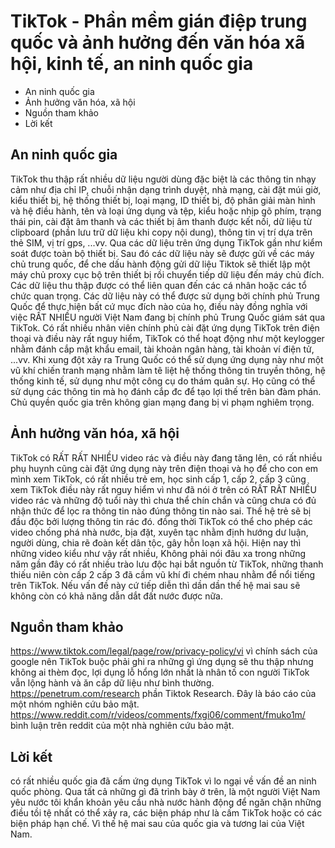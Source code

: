 # TikTok - Phần mềm gián điệp trung quốc và ảnh hưởng đến văn hóa xã hội, kinh tế, an ninh quốc gia
- An ninh quốc gia
- Ảnh hưởng văn hóa, xã hội
- Nguồn tham khảo
- Lời kết

## An ninh quốc gia
TikTok thu thập rất nhiều dữ liệu người dùng đặc biệt là các thông tin nhạy cảm như địa chỉ IP, chuỗi nhận dạng trình duyệt, nhà mạng, cài đặt múi giờ, kiểu thiết bị, hệ thống thiết bị, loại mạng, ID thiết bị, độ phân giải màn hình và hệ điều hành, tên và loại ứng dụng và tệp, kiểu hoặc nhịp gõ phím, trạng thái pin, cài đặt âm thanh và các thiết bị âm thanh được kết nối, dữ liệu từ clipboard (phần lưu trữ dữ liệu khi copy nội dung), thông tin vị trí dựa trên thẻ SIM, vị trí gps, ...vv. Qua các dữ liệu trên ứng dụng TikTok gần như kiểm soát được toàn bộ thiết bị. Sau đó các dữ liệu này sẽ được gửi về các máy chủ trung quốc, để che dấu hành động gửi dữ liệu Tiktok sẽ thiết lập một máy chủ proxy cục bộ trên thiết bị rồi chuyển tiếp dữ liệu đến máy chủ đích. Các dữ liệu thu thập được có thể liên quan đến các cá nhân hoặc các tổ chức quan trọng. Các dữ liệu này có thể được sử dụng bởi chính phủ Trung Quốc để thực hiện bất cứ mục đích nào của họ, điều này đồng nghĩa với việc RẤT NHIỀU người Việt Nam đang bị chính phủ Trung Quốc giám sát qua TikTok. Có rất nhiều nhân viên chính phủ cài đặt ứng dụng TikTok trên điện thoại và điều này rất nguy hiểm, TikTok có thể hoạt động như một keylogger nhằm đánh cắp mật khẩu email, tài khoản ngân hàng, tài khoản ví điện tử, ...vv. Khi xung đột xảy ra Trung Quốc có thể sử dụng ứng dụng này như một vũ khí chiến tranh mạng nhằm làm tê liệt hệ thống thông tin truyền thông, hệ thống kinh tế, sử dụng như một công cụ do thám quân sự. Họ cũng có thể sử dụng các thông tin mà họ đánh cắp đc để tạo lợi thế trên bàn đàm phán. Chủ quyền quốc gia trên không gian mạng đang bị vi phạm nghiêm trọng.

## Ảnh hưởng văn hóa, xã hội
TikTok có RẤT RẤT NHIỀU video rác và điều này đang tăng lên, có rất nhiều phụ huynh cũng cài đặt ứng dụng này trên điện thoại và họ để cho con em mình xem TikTok, có rất nhiều trẻ em, học sinh cấp 1, cấp 2, cấp 3 cũng xem TikTok điều này rất nguy hiểm vì như đã nói ở trên có RẤT RẤT NHIỀU video rác và những độ tuổi này thì chưa thể chín chắn và cũng chưa có đủ nhận thức để lọc ra thông tin nào đúng thông tin nào sai. Thế hệ trẻ sẽ bị đầu độc bởi lượng thông tin rác đó. đồng thời TikTok có thể cho phép các video chống phá nhà nước, bịa đặt, xuyên tạc nhằm định hướng dư luận, người dùng, chia rẽ đoàn kết dân tộc, gây hỗn loạn xã hội. Hiện nay thì những video kiểu như vậy rất nhiều, Không phải nói đâu xa trong những năm gần đây có rất nhiều trào lưu độc hại bắt nguồn từ TikTok, những thanh thiếu niên còn cấp 2 cấp 3 đã cầm vũ khí đi chém nhau nhằm để nổi tiếng trên TikTok. Nếu vấn đề này cứ tiếp diễn thì dần dần thế hệ mai sau sẽ không còn có khả năng dẫn dắt đất nước được nữa.

## Nguồn tham khảo
https://www.tiktok.com/legal/page/row/privacy-policy/vi vì chính sách của google nên TikTok buộc phải ghi ra những gì ứng dụng sẽ thu thập nhưng không ai thèm đọc, lợi dụng lỗ hổng lớn nhất là nhân tố con người TikTok vẫn lộng hành và ăn cắp dữ liệu như bình thường.
https://penetrum.com/research phần Tiktok Research. Đây là báo cáo của một nhóm nghiên cứu bảo mật.
https://www.reddit.com/r/videos/comments/fxgi06/comment/fmuko1m/ bình luận trên reddit của một nhà nghiên cứu bảo mật.

## Lời kết
có rất nhiều quốc gia đã cấm ứng dụng TikTok vì lo ngại về vấn đề an ninh quốc phòng. Qua tất cả những gì đã trình bày ở trên, là một người Việt Nam yêu nước tôi khẩn khoản yêu cầu nhà nước hành động để ngăn chặn những điều tồi tệ nhất có thể xảy ra, các biện pháp như là cấm TikTok hoặc có các biện pháp hạn chế. Vì thế hệ mai sau của quốc gia và tương lai của Việt Nam.
